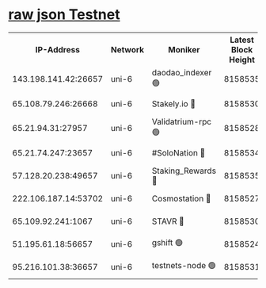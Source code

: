 [raw json Testnet](https://rpc-check.junot.stavr.tech/junot/rpc-junot-result.json)
=


<table><tr><th>IP-Address</th><th>Network</th><th>Moniker</th><th>Latest Block Height</th><th>Earliest Block Height</th><th>Catching Up</th><th>Tx Index</th><th>Voting Power</th><th>Scan Time</th></tr><tr><td>143.198.141.42:26657</td><td>uni-6</td><td>daodao_indexer 🟢</td><td>8158535</td><td>1</td><td>False</td><td>off</td><td>0</td><td>2024-02-20T09:28:23.244035209UTC</td></tr><tr><td>65.108.79.246:26668</td><td>uni-6</td><td>Stakely.io 🔴</td><td>8158530</td><td>1570872</td><td>False</td><td>on</td><td>11</td><td>2024-02-20T09:28:11.321855208UTC</td></tr><tr><td>65.21.94.31:27957</td><td>uni-6</td><td>Validatrium-rpc 🟢</td><td>8158528</td><td>2943363</td><td>False</td><td>on</td><td>0</td><td>2024-02-20T09:28:06.365600136UTC</td></tr><tr><td>65.21.74.247:23657</td><td>uni-6</td><td>#SoloNation 🔴</td><td>8158534</td><td>5208001</td><td>False</td><td>on</td><td>112</td><td>2024-02-20T09:28:22.314714784UTC</td></tr><tr><td>57.128.20.238:49657</td><td>uni-6</td><td>Staking_Rewards 🔴</td><td>8158535</td><td>6514618</td><td>False</td><td>on</td><td>1008</td><td>2024-02-20T09:28:23.503354416UTC</td></tr><tr><td>222.106.187.14:53702</td><td>uni-6</td><td>Cosmostation 🔴</td><td>8158527</td><td>7473037</td><td>False</td><td>on</td><td>109003</td><td>2024-02-20T09:28:03.876307402UTC</td></tr><tr><td>65.109.92.241:1067</td><td>uni-6</td><td>STAVR 🔴</td><td>8158530</td><td>7502372</td><td>False</td><td>on</td><td>6054</td><td>2024-02-20T09:28:10.901619494UTC</td></tr><tr><td>51.195.61.18:56657</td><td>uni-6</td><td>gshift 🟢</td><td>8158524</td><td>7691417</td><td>False</td><td>on</td><td>0</td><td>2024-02-20T09:27:52.176004648UTC</td></tr><tr><td>95.216.101.38:36657</td><td>uni-6</td><td>testnets-node 🟢</td><td>8158531</td><td>8116304</td><td>False</td><td>on</td><td>0</td><td>2024-02-20T09:28:13.799275493UTC</td></tr></table>